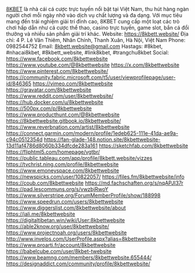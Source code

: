 <a href="https://8kbett.website/">8KBET</a> là nhà cái cá cược trực tuyến nổi bật tại Việt Nam, thu hút hàng ngàn người chơi mỗi ngày nhờ vào dịch vụ chất lượng và đa dạng. Với mục tiêu mang đến trải nghiệm giải trí đỉnh cao, 8KBET cung cấp một loạt các trò chơi hấp dẫn như cá cược thể thao, casino trực tuyến, game slot, bắn cá đổi thưởng và nhiều sản phẩm giải trí khác.
Website: <a href="https://8kbett.website/">https://8kbett.website/</a>
Địa chỉ: 4 P. Lê Văn Thiêm, Nhân Chính, Thanh Xuân, Hà Nội, Việt Nam
Phone: 0982544752
Email: 8kbett.website@gmail.com
Hastags: #8kbet, #nhacai8kbet, #8kbett_website, #link8kbet, #trangchu8kbet
Social:
<a href="https://www.facebook.com/8kbettwebsite">https://www.facebook.com/8kbettwebsite</a>
<a href="https://www.youtube.com/@8kbettwebsite">https://www.youtube.com/@8kbettwebsite</a>
<a href="https://x.com/8kbettwebsite">https://x.com/8kbettwebsite</a>
<a href="https://www.pinterest.com/8kbettwebsite/">https://www.pinterest.com/8kbettwebsite/</a>
<a href="https://community.fabric.microsoft.com/t5/user/viewprofilepage/user-id/846365">https://community.fabric.microsoft.com/t5/user/viewprofilepage/user-id/846365</a>
<a href="https://vimeo.com/8kbettwebsite">https://vimeo.com/8kbettwebsite</a>
<a href="https://gravatar.com/8kbettwebsite">https://gravatar.com/8kbettwebsite</a>
<a href="https://www.reddit.com/user/8kbettwebsite/">https://www.reddit.com/user/8kbettwebsite/</a>
<a href="https://hub.docker.com/u/8kbettwebsite">https://hub.docker.com/u/8kbettwebsite</a>
<a href="https://500px.com/p/8kbettwebsite">https://500px.com/p/8kbettwebsite</a>
<a href="https://www.producthunt.com/@8kbettwebsite">https://www.producthunt.com/@8kbettwebsite</a>
<a href="https://8kbettwebsite.gitbook.io/8kbettwebsite/">https://8kbettwebsite.gitbook.io/8kbettwebsite/</a>
<a href="https://www.reverbnation.com/artist/8kbettwebsite">https://www.reverbnation.com/artist/8kbettwebsite</a>
<a href="https://connect.garmin.com/modern/profile/1edeb625-111e-41da-ae9a-c94c0512354d">https://connect.garmin.com/modern/profile/1edeb625-111e-41da-ae9a-c94c0512354d</a>
<a href="https://fan-glade-148.notion.site/8kbettwebsite-13d11af4786d8060b334dfcde283a161">https://fan-glade-148.notion.site/8kbettwebsite-13d11af4786d8060b334dfcde283a161</a>
<a href="https://sketchfab.com/8kbettwebsite">https://sketchfab.com/8kbettwebsite</a>
<a href="https://fliphtml5.com/homepage/vgtbr/">https://fliphtml5.com/homepage/vgtbr/</a>
<a href="https://public.tableau.com/app/profile/8kbett.website/vizzes">https://public.tableau.com/app/profile/8kbett.website/vizzes</a>
<a href="https://tvchrist.ning.com/profile/8kbettwebsite">https://tvchrist.ning.com/profile/8kbettwebsite</a>
<a href="https://www.emoneyspace.com/8kbettwebsite">https://www.emoneyspace.com/8kbettwebsite</a>
<a href="https://newspicks.com/user/10822057/">https://newspicks.com/user/10822057/</a>
<a href="https://files.fm/8kbettwebsite/info">https://files.fm/8kbettwebsite/info</a>
<a href="https://coub.com/8kbettwebsite">https://coub.com/8kbettwebsite</a>
<a href="https://md.fachschaften.org/s/nqAPJI37r">https://md.fachschaften.org/s/nqAPJI37r</a>
<a href="https://pad.lescommuns.org/s/vwzbjRwoY">https://pad.lescommuns.org/s/vwzbjRwoY</a>
<a href="https://www.silverstripe.org/ForumMemberProfile/show/188998">https://www.silverstripe.org/ForumMemberProfile/show/188998</a>
<a href="https://www.speedrun.com/users/8kbettwebsite">https://www.speedrun.com/users/8kbettwebsite</a>
<a href="https://www.diggerslist.com/8kbettwebsite/about">https://www.diggerslist.com/8kbettwebsite/about</a>
<a href="https://jali.me/8kbettwebsite">https://jali.me/8kbettwebsite</a>
<a href="https://digitaltibetan.win/wiki/User:8kbettwebsite">https://digitaltibetan.win/wiki/User:8kbettwebsite</a>
<a href="https://able2know.org/user/8kbettwebsite/">https://able2know.org/user/8kbettwebsite/</a>
<a href="https://www.projectnoah.org/users/8kbettwebsite">https://www.projectnoah.org/users/8kbettwebsite</a>
<a href="http://www.invelos.com/UserProfile.aspx?alias=8kbettwebsite">http://www.invelos.com/UserProfile.aspx?alias=8kbettwebsite</a>
<a href="https://www.proarti.fr/account/8kbettwebsite">https://www.proarti.fr/account/8kbettwebsite</a>
<a href="https://babelcube.com/user/8kbet-twebsite">https://babelcube.com/user/8kbet-twebsite</a>
<a href="https://www.beamng.com/members/8kbettwebsite.655444/">https://www.beamng.com/members/8kbettwebsite.655444/</a>
<a href="https://designaddict.com/community/profile/8kbettwebsite/">https://designaddict.com/community/profile/8kbettwebsite/</a>









